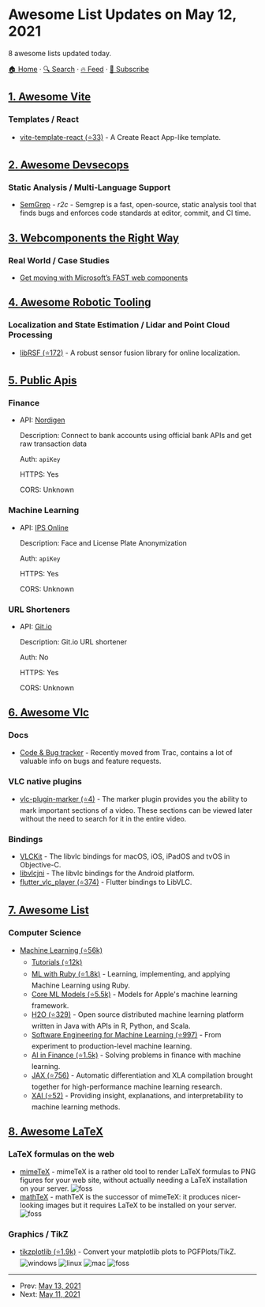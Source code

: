 # Awesome List Updates on May 12, 2021

8 awesome lists updated today.

[🏠 Home](/README.md) · [🔍 Search](https://test.trackawesomelist.com/search/) · [🔥 Feed](https://test.trackawesomelist.com/feed.xml) · [📮 Subscribe](https://trackawesomelist.us17.list-manage.com/subscribe?u=d2f0117aa829c83a63ec63c2f&id=36a103854c)



## [1. Awesome Vite](/content/vitejs/awesome-vite/README.md)

### Templates / React

*   [vite-template-react (⭐33)](https://github.com/SafdarJamal/vite-template-react) - A Create React App-like template.

## [2. Awesome Devsecops](/content/TaptuIT/awesome-devsecops/README.md)

### Static Analysis / Multi-Language Support

*   [SemGrep](https://semgrep.dev/) - *r2c* - Semgrep is a fast, open-source, static analysis tool that finds bugs and enforces code standards at editor, commit, and CI time.

## [3. Webcomponents the Right Way](/content/mateusortiz/webcomponents-the-right-way/README.md)

### Real World / Case Studies

*   [Get moving with Microsoft’s FAST web components](https://www.infoworld.com/article/3618410/get-moving-with-microsofts-fast-web-components.html)

## [4. Awesome Robotic Tooling](/content/protontypes/awesome-robotic-tooling/README.md)

### Localization and State Estimation / Lidar and Point Cloud Processing

*   [libRSF (⭐172)](https://github.com/TUC-ProAut/libRSF) - A robust sensor fusion library for online localization.

## [5. Public Apis](/content/public-apis/public-apis/README.md)

### Finance

- API: [Nordigen](https://nordigen.com/en/account_information_documenation/integration/quickstart_guide/)

  Description: Connect to bank accounts using official bank APIs and get raw transaction data

  Auth: `apiKey`

  HTTPS: Yes

  CORS: Unknown



### Machine Learning

- API: [IPS Online](https://docs.identity.ps/docs)

  Description: Face and License Plate Anonymization

  Auth: `apiKey`

  HTTPS: Yes

  CORS: Unknown



### URL Shorteners

- API: [Git.io](https://github.blog/2011-11-10-git-io-github-url-shortener/)

  Description: Git.io URL shortener

  Auth: No

  HTTPS: Yes

  CORS: Unknown



## [6. Awesome Vlc](/content/mfkl/awesome-vlc/README.md)

### Docs

*   [Code & Bug tracker](https://code.videolan.org/videolan/vlc/-/issues) - Recently moved from Trac, contains a lot of valuable info on bugs and feature requests.

### VLC native plugins

*   [vlc-plugin-marker (⭐4)](https://github.com/nemosharma6/vlc-plugin-marker) - The marker plugin provides you the ability to mark important sections of a video. These sections can be viewed later without the need to search for it in the entire video.

### Bindings

*   [VLCKit](https://code.videolan.org/videolan/VLCKit) - The libvlc bindings for macOS, iOS, iPadOS and tvOS in Objective-C.
*   [libvlcjni](https://code.videolan.org/videolan/vlc-android/-/tree/master/libvlc) - The libvlc bindings for the Android platform.
*   [flutter\_vlc\_player (⭐374)](https://github.com/solid-software/flutter_vlc_player) - Flutter bindings to LibVLC.

## [7. Awesome List](/content/sindresorhus/awesome/README.md)

### Computer Science

*   [Machine Learning (⭐56k)](https://github.com/josephmisiti/awesome-machine-learning#readme)
    *   [Tutorials (⭐12k)](https://github.com/ujjwalkarn/Machine-Learning-Tutorials#readme)
    *   [ML with Ruby (⭐1.8k)](https://github.com/arbox/machine-learning-with-ruby#readme) - Learning, implementing, and applying Machine Learning using Ruby.
    *   [Core ML Models (⭐5.5k)](https://github.com/likedan/Awesome-CoreML-Models#readme) - Models for Apple's machine learning framework.
    *   [H2O (⭐329)](https://github.com/h2oai/awesome-h2o#readme) - Open source distributed machine learning platform written in Java with APIs in R, Python, and Scala.
    *   [Software Engineering for Machine Learning (⭐997)](https://github.com/SE-ML/awesome-seml#readme) - From experiment to production-level machine learning.
    *   [AI in Finance (⭐1.5k)](https://github.com/georgezouq/awesome-ai-in-finance#readme) - Solving problems in finance with machine learning.
    *   [JAX (⭐756)](https://github.com/n2cholas/awesome-jax#readme) - Automatic differentiation and XLA compilation brought together for high-performance machine learning research.
    *   [XAI (⭐52)](https://github.com/altamiracorp/awesome-xai#readme) - Providing insight, explanations, and interpretability to machine learning methods.

## [8. Awesome LaTeX](/content/egeerardyn/awesome-LaTeX/README.md)

### LaTeX formulas on the web

*   [mimeTeX](https://ctan.org/pkg/mimetex) - mimeTeX is a rather old tool to render LaTeX formulas to PNG figures for your web site, without actually needing a LaTeX installation on your server. ![foss](https://cdn.jsdelivr.net/gh/egeerardyn/awesome-LaTeX@700138fe725574e1741f148df6d1f77a8aa07eee/fig/foss.svg)
*   [mathTeX](https://ctan.org/pkg/mathtex) - mathTeX is the successor of mimeTeX: it produces nicer-looking images but it requires LaTeX to be installed on your server. ![foss](https://cdn.jsdelivr.net/gh/egeerardyn/awesome-LaTeX@700138fe725574e1741f148df6d1f77a8aa07eee/fig/foss.svg)

### Graphics / TikZ

*   [tikzplotlib (⭐1.9k)](https://github.com/nschloe/tikzplotlib) - Convert your matplotlib plots to PGFPlots/TikZ. ![windows](https://cdn.jsdelivr.net/gh/egeerardyn/awesome-LaTeX@700138fe725574e1741f148df6d1f77a8aa07eee/fig/windows.svg) ![linux](https://cdn.jsdelivr.net/gh/egeerardyn/awesome-LaTeX@700138fe725574e1741f148df6d1f77a8aa07eee/fig/linux.svg) ![mac](https://cdn.jsdelivr.net/gh/egeerardyn/awesome-LaTeX@700138fe725574e1741f148df6d1f77a8aa07eee/fig/apple.svg) ![foss](https://cdn.jsdelivr.net/gh/egeerardyn/awesome-LaTeX@700138fe725574e1741f148df6d1f77a8aa07eee/fig/foss.svg)

---

- Prev: [May 13, 2021](/content/2021/05/13/README.md)
- Next: [May 11, 2021](/content/2021/05/11/README.md)